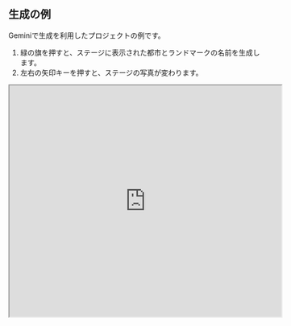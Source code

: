 ## 生成の例

Geminiで生成を利用したプロジェクトの例です。

1. 緑の旗を押すと、ステージに表示された都市とランドマークの名前を生成します。
2. 左右の矢印キーを押すと、ステージの写真が変わります。

<iframe src="https://xcratch.github.io/editor/player#https://yokobond.github.io/xcx-gai/docs/ja/GAI-生成.sb3" width="540px" height="460px"></iframe>
